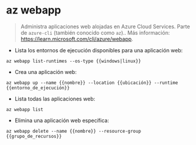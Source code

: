 # az webapp

> Administra aplicaciones web alojadas en Azure Cloud Services.
> Parte de `azure-cli` (también conocido como `az`)..
> Más información: <https://learn.microsoft.com/cli/azure/webapp>.

- Lista los entornos de ejecución disponibles para una aplicación web:

`az webapp list-runtimes --os-type {{windows|linux}}`

- Crea una aplicación web:

`az webapp up --name {{nombre}} --location {{ubicación}} --runtime {{entorno_de_ejecución}}`

- Lista todas las aplicaciones web:

`az webapp list`

- Elimina una aplicación web específica:

`az webapp delete --name {{nombre}} --resource-group {{grupo_de_recursos}}`
